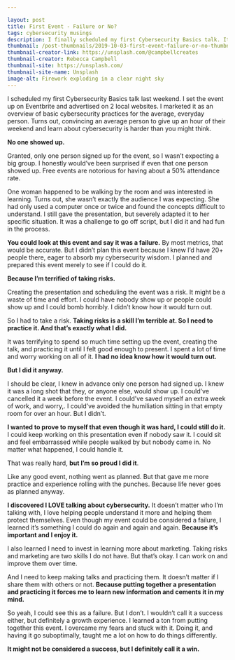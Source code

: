 ```yaml
---

layout: post
title: First Event - Failure or No?
tags: cybersecurity musings
description: I finally scheduled my first Cybersecurity Basics talk. It did not go at all as planned. But was it a failure? 
thumbnail: /post-thumbnails/2019-10-03-first-event-failure-or-no-thumbnail.jpg
thumbnail-creator-link: https://unsplash.com/@campbellcreates
thumbnail-creator: Rebecca Campbell
thumbnail-site: https://unsplash.com/
thumbnail-site-name: Unsplash
image-alt: Firework exploding in a clear night sky
---
```


I scheduled my first Cybersecurity Basics talk last weekend. I set the event up on Eventbrite and advertised on 2 local websites. I marketed it as an overview of basic cybersecurity practices for the average, everyday person. Turns out, convincing an average person to give up an hour of their weekend and learn about cybersecurity is harder than you might think.

**No one showed up.**

<!--more-->

Granted, only one person signed up for the event, so I wasn’t expecting a big group. I honestly would’ve been surprised if even that one person showed up. Free events are notorious for having about a 50% attendance rate.

One woman happened to be walking by the room and was interested in learning. Turns out, she wasn’t exactly the audience I was expecting. She had only used a computer once or twice and found the concepts difficult to understand. I still gave the presentation, but severely adapted it to her specific situation. It was a challenge to go off script, but I did it and had fun in the process.

**You could look at this event and say it was a failure.** By most metrics, that would be accurate. But I didn’t plan this event because I knew I’d have 20+ people there, eager to absorb my cybersecurity wisdom. I planned and prepared this event merely to see if I could do it.

**Because I’m terrified of taking risks.**

Creating the presentation and scheduling the event was a risk. It might be a waste of time and effort. I could have nobody show up or people could show up and I could bomb horribly. I didn’t know how it would turn out.

So I had to take a risk. **Taking risks is a skill I’m terrible at. So I need to practice it. And that’s exactly what I did.**

It was terrifying to spend so much time setting up the event, creating the talk, and practicing it until I felt good enough to present. I spent a lot of time and worry working on all of it. **I had no idea know how it would turn out.**

**But I did it anyway.**

I should be clear, I knew in advance only one person had signed up. I knew it was a long shot that they, or anyone else, would show up. I could’ve cancelled it a week before the event. I could’ve saved myself an extra week of work, and worry,. I could’ve avoided the humiliation sitting in that empty room for over an hour. But I didn’t.

**I wanted to prove to myself that even though it was hard, I could still do it.** I could keep working on this presentation even if nobody saw it. I could sit and feel embarrassed while people walked by but nobody came in. No matter what happened, I could handle it.

That was really hard, **but I’m so proud I did it**.

Like any good event, nothing went as planned. But that gave me more practice and experience rolling with the punches. Because life never goes as planned anyway.

**I discovered I LOVE talking about cybersecurity.** It doesn’t matter who I’m talking with, I love helping people understand it more and helping them protect themselves. Even though my event could be considered a failure, I learned it’s something I could do again and again and again. **Because it’s important and I enjoy it.**

I also learned I need to invest in learning more about marketing. Taking risks and marketing are two skills I do not have. But that’s okay. I can work on and improve them over time.

And I need to keep making talks and practicing them. It doesn’t matter if I share them with others or not. **Because putting together a presentation and practicing it forces me to learn new information and cements it in my mind.**

So yeah, I could see this as a failure. But I don’t. I wouldn’t call it a success either, but definitely a growth experience. I learned a ton from putting together this event. I overcame my fears and stuck with it. Doing it, and having it go suboptimally, taught me a lot on how to do things differently. 

**It might not be considered a success, but I definitely call it a win.**
